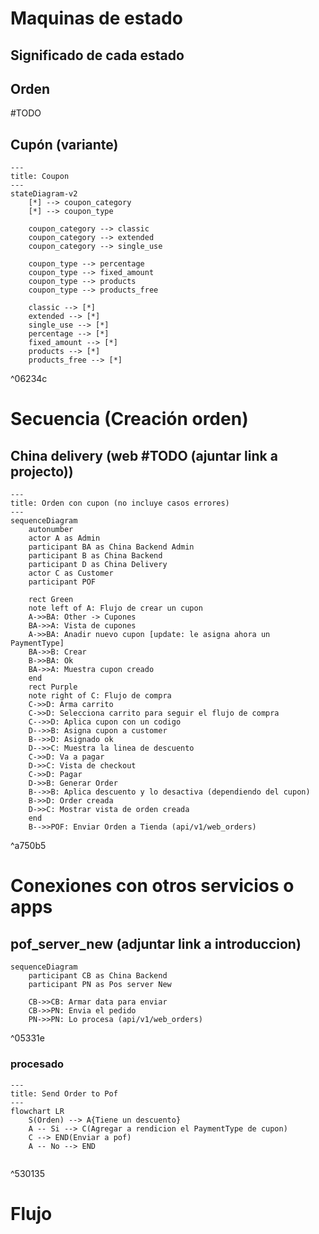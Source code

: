 
# Maquinas de estado

## Significado de cada estado


## Orden
#TODO

## Cupón (variante)
```mermaid
---
title: Coupon
---
stateDiagram-v2
    [*] --> coupon_category
    [*] --> coupon_type

    coupon_category --> classic
    coupon_category --> extended
    coupon_category --> single_use

    coupon_type --> percentage
    coupon_type --> fixed_amount
    coupon_type --> products
    coupon_type --> products_free

    classic --> [*]
    extended --> [*]
    single_use --> [*]
    percentage --> [*]
    fixed_amount --> [*]
    products --> [*]
    products_free --> [*]
```

^06234c


# Secuencia (Creación orden)

## China delivery (web #TODO (ajuntar link a projecto))

```mermaid
---
title: Orden con cupon (no incluye casos errores)
---
sequenceDiagram
    autonumber
    actor A as Admin
    participant BA as China Backend Admin
    participant B as China Backend
    participant D as China Delivery
    actor C as Customer
    participant POF

    rect Green
    note left of A: Flujo de crear un cupon
    A->>BA: Other -> Cupones 
    BA->>A: Vista de cupones
    A->>BA: Anadir nuevo cupon [update: le asigna ahora un PaymentType]
    BA->>B: Crear
    B->>BA: Ok
    BA->>A: Muestra cupon creado
    end
    rect Purple
    note right of C: Flujo de compra
    C->>D: Arma carrito
    C->>D: Selecciona carrito para seguir el flujo de compra
    C-->>D: Aplica cupon con un codigo
    D-->>B: Asigna cupon a customer
    B-->>D: Asignado ok
    D-->>C: Muestra la linea de descuento
    C->>D: Va a pagar
    D->>C: Vista de checkout
    C->>D: Pagar
    D->>B: Generar Order
    B-->>B: Aplica descuento y lo desactiva (dependiendo del cupon)
    B->>D: Order creada
    D->>C: Mostrar vista de orden creada
    end
    B-->>POF: Enviar Orden a Tienda (api/v1/web_orders)
```
^a750b5


# Conexiones con otros servicios o apps

## pof_server_new (adjuntar link a introduccion)

```mermaid
sequenceDiagram
    participant CB as China Backend
    participant PN as Pos server New

	CB->>CB: Armar data para enviar
	CB->>PN: Envia el pedido
	PN->>PN: Lo procesa (api/v1/web_orders)
```

^05331e

### procesado

```mermaid
---
title: Send Order to Pof
---
flowchart LR
	S(Orden) --> A{Tiene un descuento}
	A -- Si --> C(Agregar a rendicion el PaymentType de cupon)
	C --> END(Enviar a pof)
	A -- No --> END
    
```

^530135



# Flujo
